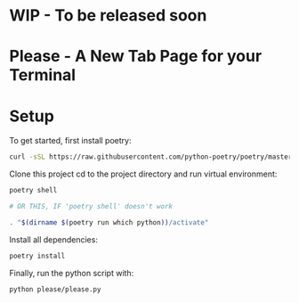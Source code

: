# WIP - To be released soon

# Please - A New Tab Page for your Terminal

# Setup

To get started, first install poetry:

```bash
curl -sSL https://raw.githubusercontent.com/python-poetry/poetry/master/get-poetry.py | python -
```

Clone this project
cd to the project directory and run virtual environment:

```bash
poetry shell

# OR THIS, IF 'poetry shell' doesn't work

. "$(dirname $(poetry run which python))/activate"
```

Install all dependencies:

```bash
poetry install
```

Finally, run the python script with:

```bash
python please/please.py
```
